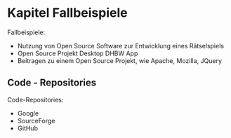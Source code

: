 # Kapitel Fallbeispiele #

Fallbeispiele:
* Nutzung von Open Source Software zur Entwicklung eines Rätselspiels
* Open Source Projekt Desktop DHBW App
* Beitragen zu einem Open Source Projekt, wie Apache, Mozilla, JQuery 


Code - Repositories
------------------------

Code-Repositories:

* Google
* SourceForge
* GitHub
